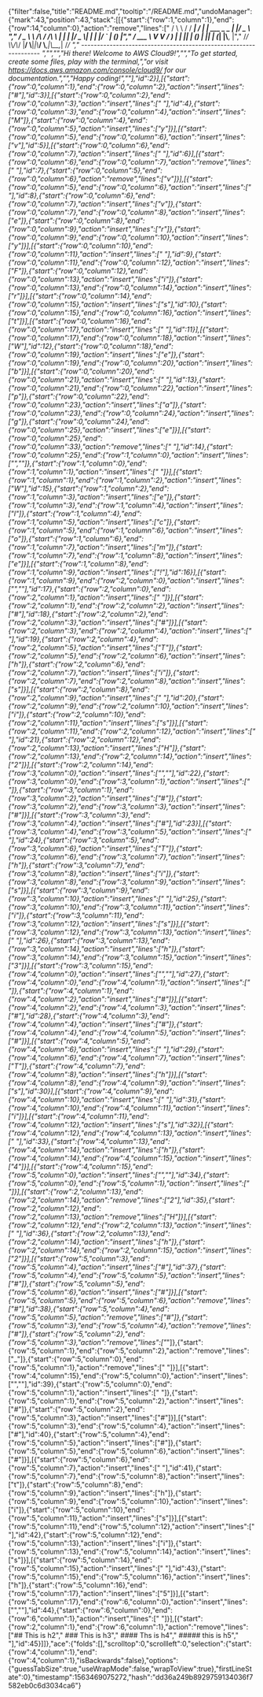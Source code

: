 {"filter":false,"title":"README.md","tooltip":"/README.md","undoManager":{"mark":43,"position":43,"stack":[[{"start":{"row":1,"column":1},"end":{"row":14,"column":0},"action":"remove","lines":["       / \\ \\      / / ___|   / ___| | ___  _   _  __| |/ _ \\ ","       / _ \\ \\ /\\ / /\\___ \\  | |   | |/ _ \\| | | |/ _` | (_) |","      / ___ \\ V  V /  ___) | | |___| | (_) | |_| | (_| |\\__, |","     /_/   \\_\\_/\\_/  |____/   \\____|_|\\___/ \\__,_|\\__,_|  /_/ "," ----------------------------------------------------------------- ","","","Hi there! Welcome to AWS Cloud9!","","To get started, create some files, play with the terminal,","or visit https://docs.aws.amazon.com/console/cloud9/ for our documentation.","","Happy coding!",""],"id":2}],[{"start":{"row":0,"column":1},"end":{"row":0,"column":2},"action":"insert","lines":["#"],"id":3}],[{"start":{"row":0,"column":2},"end":{"row":0,"column":3},"action":"insert","lines":[" "],"id":4},{"start":{"row":0,"column":3},"end":{"row":0,"column":4},"action":"insert","lines":["M"]},{"start":{"row":0,"column":4},"end":{"row":0,"column":5},"action":"insert","lines":["y"]}],[{"start":{"row":0,"column":5},"end":{"row":0,"column":6},"action":"insert","lines":["v"],"id":5}],[{"start":{"row":0,"column":6},"end":{"row":0,"column":7},"action":"insert","lines":[" "],"id":6}],[{"start":{"row":0,"column":6},"end":{"row":0,"column":7},"action":"remove","lines":[" "],"id":7},{"start":{"row":0,"column":5},"end":{"row":0,"column":6},"action":"remove","lines":["v"]}],[{"start":{"row":0,"column":5},"end":{"row":0,"column":6},"action":"insert","lines":[" "],"id":8},{"start":{"row":0,"column":6},"end":{"row":0,"column":7},"action":"insert","lines":["v"]},{"start":{"row":0,"column":7},"end":{"row":0,"column":8},"action":"insert","lines":["e"]},{"start":{"row":0,"column":8},"end":{"row":0,"column":9},"action":"insert","lines":["r"]},{"start":{"row":0,"column":9},"end":{"row":0,"column":10},"action":"insert","lines":["y"]}],[{"start":{"row":0,"column":10},"end":{"row":0,"column":11},"action":"insert","lines":[" "],"id":9},{"start":{"row":0,"column":11},"end":{"row":0,"column":12},"action":"insert","lines":["F"]},{"start":{"row":0,"column":12},"end":{"row":0,"column":13},"action":"insert","lines":["i"]},{"start":{"row":0,"column":13},"end":{"row":0,"column":14},"action":"insert","lines":["r"]}],[{"start":{"row":0,"column":14},"end":{"row":0,"column":15},"action":"insert","lines":["s"],"id":10},{"start":{"row":0,"column":15},"end":{"row":0,"column":16},"action":"insert","lines":["t"]}],[{"start":{"row":0,"column":16},"end":{"row":0,"column":17},"action":"insert","lines":[" "],"id":11}],[{"start":{"row":0,"column":17},"end":{"row":0,"column":18},"action":"insert","lines":["W"],"id":12},{"start":{"row":0,"column":18},"end":{"row":0,"column":19},"action":"insert","lines":["e"]},{"start":{"row":0,"column":19},"end":{"row":0,"column":20},"action":"insert","lines":["b"]}],[{"start":{"row":0,"column":20},"end":{"row":0,"column":21},"action":"insert","lines":[" "],"id":13},{"start":{"row":0,"column":21},"end":{"row":0,"column":22},"action":"insert","lines":["p"]},{"start":{"row":0,"column":22},"end":{"row":0,"column":23},"action":"insert","lines":["a"]},{"start":{"row":0,"column":23},"end":{"row":0,"column":24},"action":"insert","lines":["g"]},{"start":{"row":0,"column":24},"end":{"row":0,"column":25},"action":"insert","lines":["e"]}],[{"start":{"row":0,"column":25},"end":{"row":0,"column":33},"action":"remove","lines":["        "],"id":14},{"start":{"row":0,"column":25},"end":{"row":1,"column":0},"action":"insert","lines":["",""]},{"start":{"row":1,"column":0},"end":{"row":1,"column":1},"action":"insert","lines":[" "]}],[{"start":{"row":1,"column":1},"end":{"row":1,"column":2},"action":"insert","lines":["W"],"id":15},{"start":{"row":1,"column":2},"end":{"row":1,"column":3},"action":"insert","lines":["e"]},{"start":{"row":1,"column":3},"end":{"row":1,"column":4},"action":"insert","lines":["l"]},{"start":{"row":1,"column":4},"end":{"row":1,"column":5},"action":"insert","lines":["c"]},{"start":{"row":1,"column":5},"end":{"row":1,"column":6},"action":"insert","lines":["o"]},{"start":{"row":1,"column":6},"end":{"row":1,"column":7},"action":"insert","lines":["m"]},{"start":{"row":1,"column":7},"end":{"row":1,"column":8},"action":"insert","lines":["e"]}],[{"start":{"row":1,"column":8},"end":{"row":1,"column":9},"action":"insert","lines":["!"],"id":16}],[{"start":{"row":1,"column":9},"end":{"row":2,"column":0},"action":"insert","lines":["",""],"id":17},{"start":{"row":2,"column":0},"end":{"row":2,"column":1},"action":"insert","lines":[" "]}],[{"start":{"row":2,"column":1},"end":{"row":2,"column":2},"action":"insert","lines":["#"],"id":18},{"start":{"row":2,"column":2},"end":{"row":2,"column":3},"action":"insert","lines":["#"]}],[{"start":{"row":2,"column":3},"end":{"row":2,"column":4},"action":"insert","lines":[" "],"id":19},{"start":{"row":2,"column":4},"end":{"row":2,"column":5},"action":"insert","lines":["T"]},{"start":{"row":2,"column":5},"end":{"row":2,"column":6},"action":"insert","lines":["h"]},{"start":{"row":2,"column":6},"end":{"row":2,"column":7},"action":"insert","lines":["i"]},{"start":{"row":2,"column":7},"end":{"row":2,"column":8},"action":"insert","lines":["s"]}],[{"start":{"row":2,"column":8},"end":{"row":2,"column":9},"action":"insert","lines":[" "],"id":20},{"start":{"row":2,"column":9},"end":{"row":2,"column":10},"action":"insert","lines":["i"]},{"start":{"row":2,"column":10},"end":{"row":2,"column":11},"action":"insert","lines":["s"]}],[{"start":{"row":2,"column":11},"end":{"row":2,"column":12},"action":"insert","lines":[" "],"id":21},{"start":{"row":2,"column":12},"end":{"row":2,"column":13},"action":"insert","lines":["H"]},{"start":{"row":2,"column":13},"end":{"row":2,"column":14},"action":"insert","lines":["2"]}],[{"start":{"row":2,"column":14},"end":{"row":3,"column":0},"action":"insert","lines":["",""],"id":22},{"start":{"row":3,"column":0},"end":{"row":3,"column":1},"action":"insert","lines":[" "]},{"start":{"row":3,"column":1},"end":{"row":3,"column":2},"action":"insert","lines":["#"]},{"start":{"row":3,"column":2},"end":{"row":3,"column":3},"action":"insert","lines":["#"]}],[{"start":{"row":3,"column":3},"end":{"row":3,"column":4},"action":"insert","lines":["#"],"id":23}],[{"start":{"row":3,"column":4},"end":{"row":3,"column":5},"action":"insert","lines":[" "],"id":24},{"start":{"row":3,"column":5},"end":{"row":3,"column":6},"action":"insert","lines":["T"]},{"start":{"row":3,"column":6},"end":{"row":3,"column":7},"action":"insert","lines":["h"]},{"start":{"row":3,"column":7},"end":{"row":3,"column":8},"action":"insert","lines":["i"]},{"start":{"row":3,"column":8},"end":{"row":3,"column":9},"action":"insert","lines":["s"]}],[{"start":{"row":3,"column":9},"end":{"row":3,"column":10},"action":"insert","lines":[" "],"id":25},{"start":{"row":3,"column":10},"end":{"row":3,"column":11},"action":"insert","lines":["i"]},{"start":{"row":3,"column":11},"end":{"row":3,"column":12},"action":"insert","lines":["s"]}],[{"start":{"row":3,"column":12},"end":{"row":3,"column":13},"action":"insert","lines":[" "],"id":26},{"start":{"row":3,"column":13},"end":{"row":3,"column":14},"action":"insert","lines":["h"]},{"start":{"row":3,"column":14},"end":{"row":3,"column":15},"action":"insert","lines":["3"]}],[{"start":{"row":3,"column":15},"end":{"row":4,"column":0},"action":"insert","lines":["",""],"id":27},{"start":{"row":4,"column":0},"end":{"row":4,"column":1},"action":"insert","lines":[" "]},{"start":{"row":4,"column":1},"end":{"row":4,"column":2},"action":"insert","lines":["#"]}],[{"start":{"row":4,"column":2},"end":{"row":4,"column":3},"action":"insert","lines":["#"],"id":28},{"start":{"row":4,"column":3},"end":{"row":4,"column":4},"action":"insert","lines":["#"]},{"start":{"row":4,"column":4},"end":{"row":4,"column":5},"action":"insert","lines":["#"]}],[{"start":{"row":4,"column":5},"end":{"row":4,"column":6},"action":"insert","lines":[" "],"id":29},{"start":{"row":4,"column":6},"end":{"row":4,"column":7},"action":"insert","lines":["T"]},{"start":{"row":4,"column":7},"end":{"row":4,"column":8},"action":"insert","lines":["h"]}],[{"start":{"row":4,"column":8},"end":{"row":4,"column":9},"action":"insert","lines":["s"],"id":30}],[{"start":{"row":4,"column":9},"end":{"row":4,"column":10},"action":"insert","lines":[" "],"id":31},{"start":{"row":4,"column":10},"end":{"row":4,"column":11},"action":"insert","lines":["i"]}],[{"start":{"row":4,"column":11},"end":{"row":4,"column":12},"action":"insert","lines":["s"],"id":32}],[{"start":{"row":4,"column":12},"end":{"row":4,"column":13},"action":"insert","lines":[" "],"id":33},{"start":{"row":4,"column":13},"end":{"row":4,"column":14},"action":"insert","lines":["h"]},{"start":{"row":4,"column":14},"end":{"row":4,"column":15},"action":"insert","lines":["4"]}],[{"start":{"row":4,"column":15},"end":{"row":5,"column":0},"action":"insert","lines":["",""],"id":34},{"start":{"row":5,"column":0},"end":{"row":5,"column":1},"action":"insert","lines":[" "]}],[{"start":{"row":2,"column":13},"end":{"row":2,"column":14},"action":"remove","lines":["2"],"id":35},{"start":{"row":2,"column":12},"end":{"row":2,"column":13},"action":"remove","lines":["H"]}],[{"start":{"row":2,"column":12},"end":{"row":2,"column":13},"action":"insert","lines":[" "],"id":36},{"start":{"row":2,"column":13},"end":{"row":2,"column":14},"action":"insert","lines":["h"]},{"start":{"row":2,"column":14},"end":{"row":2,"column":15},"action":"insert","lines":["2"]}],[{"start":{"row":5,"column":3},"end":{"row":5,"column":4},"action":"insert","lines":["#"],"id":37},{"start":{"row":5,"column":4},"end":{"row":5,"column":5},"action":"insert","lines":["#"]},{"start":{"row":5,"column":5},"end":{"row":5,"column":6},"action":"insert","lines":["#"]}],[{"start":{"row":5,"column":5},"end":{"row":5,"column":6},"action":"remove","lines":["#"],"id":38},{"start":{"row":5,"column":4},"end":{"row":5,"column":5},"action":"remove","lines":["#"]},{"start":{"row":5,"column":3},"end":{"row":5,"column":4},"action":"remove","lines":["#"]},{"start":{"row":5,"column":2},"end":{"row":5,"column":3},"action":"remove","lines":["_"]},{"start":{"row":5,"column":1},"end":{"row":5,"column":2},"action":"remove","lines":["_"]},{"start":{"row":5,"column":0},"end":{"row":5,"column":1},"action":"remove","lines":[" "]}],[{"start":{"row":4,"column":15},"end":{"row":5,"column":0},"action":"insert","lines":["",""],"id":39},{"start":{"row":5,"column":0},"end":{"row":5,"column":1},"action":"insert","lines":[" "]},{"start":{"row":5,"column":1},"end":{"row":5,"column":2},"action":"insert","lines":["#"]},{"start":{"row":5,"column":2},"end":{"row":5,"column":3},"action":"insert","lines":["#"]}],[{"start":{"row":5,"column":3},"end":{"row":5,"column":4},"action":"insert","lines":["#"],"id":40},{"start":{"row":5,"column":4},"end":{"row":5,"column":5},"action":"insert","lines":["#"]},{"start":{"row":5,"column":5},"end":{"row":5,"column":6},"action":"insert","lines":["#"]}],[{"start":{"row":5,"column":6},"end":{"row":5,"column":7},"action":"insert","lines":[" "],"id":41},{"start":{"row":5,"column":7},"end":{"row":5,"column":8},"action":"insert","lines":["t"]},{"start":{"row":5,"column":8},"end":{"row":5,"column":9},"action":"insert","lines":["h"]},{"start":{"row":5,"column":9},"end":{"row":5,"column":10},"action":"insert","lines":["i"]},{"start":{"row":5,"column":10},"end":{"row":5,"column":11},"action":"insert","lines":["s"]}],[{"start":{"row":5,"column":11},"end":{"row":5,"column":12},"action":"insert","lines":[" "],"id":42},{"start":{"row":5,"column":12},"end":{"row":5,"column":13},"action":"insert","lines":["i"]},{"start":{"row":5,"column":13},"end":{"row":5,"column":14},"action":"insert","lines":["s"]}],[{"start":{"row":5,"column":14},"end":{"row":5,"column":15},"action":"insert","lines":[" "],"id":43},{"start":{"row":5,"column":15},"end":{"row":5,"column":16},"action":"insert","lines":["h"]},{"start":{"row":5,"column":16},"end":{"row":5,"column":17},"action":"insert","lines":["5"]}],[{"start":{"row":5,"column":17},"end":{"row":6,"column":0},"action":"insert","lines":["",""],"id":44},{"start":{"row":6,"column":0},"end":{"row":6,"column":1},"action":"insert","lines":[" "]}],[{"start":{"row":2,"column":1},"end":{"row":6,"column":1},"action":"remove","lines":["## This is  h2"," ### This is h3"," #### Ths is h4"," ##### this is h5"," "],"id":45}]]},"ace":{"folds":[],"scrolltop":0,"scrollleft":0,"selection":{"start":{"row":4,"column":1},"end":{"row":4,"column":1},"isBackwards":false},"options":{"guessTabSize":true,"useWrapMode":false,"wrapToView":true},"firstLineState":0},"timestamp":1563469075272,"hash":"dd36a249b8929759134036f7582eb0c6d3034ca6"}